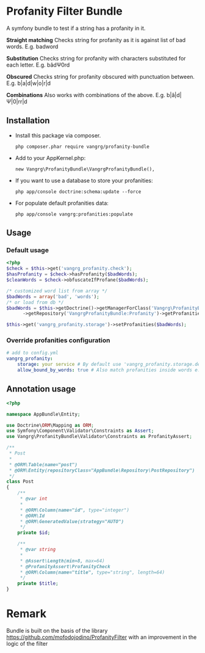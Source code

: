 # Profanity Filter Bundle

A symfony bundle to test if a string has a profanity in it.

**Straight matching**
Checks string for profanity as it is against list of bad words. E.g. badword

**Substitution**
Checks string for profanity with characters substituted for each letter. E.g. bâdΨ0rd

**Obscured**
Checks string for profanity obscured with punctuation between. E.g. b|a|d|w|o|r|d

**Combinations**
Also works with combinations of the above. E.g. b|â|d|Ψ|0|rr|d

## Installation

- Install this package via composer.
    ```
    php composer.phar require vangrg/profanity-bundle
    ```
- Add to your AppKernel.php:
    ```
    new Vangrg\ProfanityBundle\VangrgProfanityBundle(),
    ```
- If you want to use a database to store your profanities:
    ```
    php app/console doctrine:schema:update --force
    ```
- For populate default profanities data:
    ```
    php app/console vangrg:profanities:populate
    ```

## Usage

### Default usage

```php
<?php
$check = $this->get('vangrg_profanity.check');
$hasProfanity = $check->hasProfanity($badWords);
$cleanWords = $check->obfuscateIfProfane($badWords);

/* customized word list from array */
$badWords = array('bad', 'words');
/* or load from db */
$badWords = $this->getDoctrine()->getManagerForClass('Vangrg\ProfanityBundle\Entity\Profanity')
      ->getRepository('VangrgProfanityBundle:Profanity')->getProfanitiesArray();

$this->get('vangrg_profanity.storage')->setProfanities($badWords);

```

### Override profanities configuration

```yaml
# add to config.yml
vangrg_profanity:
    storage: your service # By default use 'vangrg_profanity.storage.default'
    allow_bound_by_words: true # Also match profanities inside words e.g. a.r.s.esomething, somethingarse, but be careful also words like glasses
```

## Annotation usage

```php
<?php

namespace AppBundle\Entity;

use Doctrine\ORM\Mapping as ORM;
use Symfony\Component\Validator\Constraints as Assert;
use Vangrg\ProfanityBundle\Validator\Constraints as ProfanityAssert;

/**
 * Post
 *
 * @ORM\Table(name="post")
 * @ORM\Entity(repositoryClass="AppBundle\Repository\PostRepository")
 */
class Post
{
    /**
     * @var int
     *
     * @ORM\Column(name="id", type="integer")
     * @ORM\Id
     * @ORM\GeneratedValue(strategy="AUTO")
     */
    private $id;

    /**
     * @var string
     * 
     * @Assert\Length(min=8, max=64)
     * @ProfanityAssert\ProfanityCheck
     * @ORM\Column(name="title", type="string", length=64)
     */
    private $title;
}
```

# Remark
Bundle is built on the basis of the library 
https://github.com/mofodojodino/ProfanityFilter with an improvement in the logic of the filter
